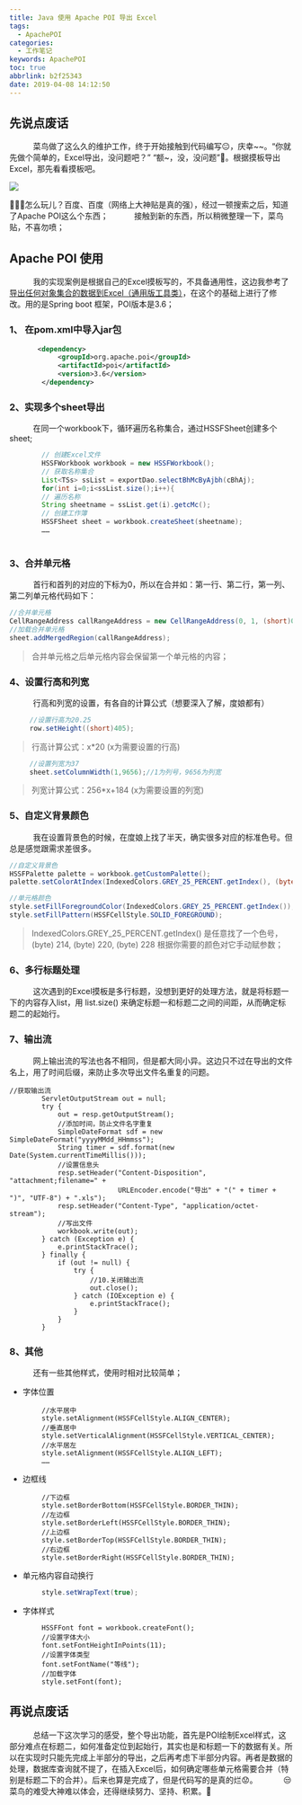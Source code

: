 ```yaml
---
title: Java 使用 Apache POI 导出 Excel
tags: 
  - ApachePOI
categories:
  - 工作笔记
keywords: ApachePOI
toc: true
abbrlink: b2f25343
date: 2019-04-08 14:12:50
---
```

## 先说点废话

&emsp;&emsp;&emsp;菜鸟做了这么久的维护工作，终于开始接触到代码编写😐，庆幸~~。“你就先做个简单的，Excel导出，没问题吧？” “额~，没，没问题”🙂。根据摸板导出Excel，那先看看摸板吧。

<!-- more -->

![](/img/20190408-1-1.png)


🤣🤣🤣怎么玩儿？百度、百度（网络上大神贴是真的强），经过一顿搜索之后，知道了Apache POI这么个东西；
&emsp;&emsp;&emsp;接触到新的东西，所以稍微整理一下，菜鸟贴，不喜勿喷；

## Apache POI 使用

&emsp;&emsp;&emsp;我的实现案例是根据自己的Excel摸板写的，不具备通用性，这边我参考了[导出任何对象集合的数据到Excel（通用版工具类）](https://layne666.site/%E5%AF%BC%E5%87%BA%E4%BB%BB%E4%BD%95%E5%AF%B9%E8%B1%A1%E9%9B%86%E5%90%88%E7%9A%84%E6%95%B0%E6%8D%AE%E5%88%B0Excel%EF%BC%88%E9%80%9A%E7%94%A8%E7%89%88%E5%B7%A5%E5%85%B7%E7%B1%BB%EF%BC%89/)，在这个的基础上进行了修改。用的是Spring boot 框架，POI版本是3.6；

### 1、 在pom.xml中导入jar包
```xml
       <dependency>
            <groupId>org.apache.poi</groupId>
            <artifactId>poi</artifactId>
            <version>3.6</version>
        </dependency>
```
### 2、实现多个sheet导出

&emsp;&emsp;&emsp;在同一个workbook下，循环遍历名称集合，通过HSSFSheet创建多个sheet; 
```java
        // 创建Excel文件
        HSSFWorkbook workbook = new HSSFWorkbook();
        // 获取名称集合
        List<TSs> ssList = exportDao.selectBhMcByAjbh(cBhAj);
        for(int i=0;i<ssList.size();i++){
        // 遍历名称
        String sheetname = ssList.get(i).getcMc();
        // 创建工作簿
        HSSFSheet sheet = workbook.createSheet(sheetname);
        ……
  
```
### 3、合并单元格

&emsp;&emsp;&emsp;首行和首列的对应的下标为0，所以在合并如：第一行、第二行，第一列、第二列单元格代码如下：
```java 
//合并单元格
CellRangeAddress callRangeAddress = new CellRangeAddress(0, 1, (short)0, (short)1);
//加载合并单元格
sheet.addMergedRegion(callRangeAddress);
```
> 合并单元格之后单元格内容会保留第一个单元格的内容；

### 4、设置行高和列宽

&emsp;&emsp;&emsp;行高和列宽的设置，有各自的计算公式（想要深入了解，度娘都有）

```java
     //设置行高为20.25
     row.setHeight((short)405);
```
> 行高计算公式：x*20 (x为需要设置的行高)

```java
     //设置列宽为37
     sheet.setColumnWidth(1,9656);//1为列号，9656为列宽
```
> 列宽计算公式：256*x+184 (x为需要设置的列宽)

### 5、自定义背景颜色
&emsp;&emsp;&emsp;我在设置背景色的时候，在度娘上找了半天，确实很多对应的标准色号。但总是感觉跟需求差很多。

```java
//自定义背景色
HSSFPalette palette = workbook.getCustomPalette();
palette.setColorAtIndex(IndexedColors.GREY_25_PERCENT.getIndex(), (byte) 214, (byte) 220, (byte) 228);

//单元格颜色
style.setFillForegroundColor(IndexedColors.GREY_25_PERCENT.getIndex());
style.setFillPattern(HSSFCellStyle.SOLID_FOREGROUND);
```
> IndexedColors.GREY_25_PERCENT.getIndex() 是任意找了一个色号，(byte) 214, (byte) 220, (byte) 228 根据你需要的颜色对它手动赋参数；

### 6、多行标题处理

&emsp;&emsp;&emsp;这次遇到的Excel摸板是多行标题，没想到更好的处理方法，就是将标题一下的内容存入list，用 list.size() 来确定标题一和标题二之间的间距，从而确定标题二的起始行。

### 7、输出流

&emsp;&emsp;&emsp;网上输出流的写法也各不相同，但是都大同小异。这边只不过在导出的文件名上，用了时间后缀，来防止多次导出文件名重复的问题。
```
//获取输出流
        ServletOutputStream out = null;
        try {
            out = resp.getOutputStream();
            //添加时间，防止文件名字重复
            SimpleDateFormat sdf = new SimpleDateFormat("yyyyMMdd_HHmmss");
            String timer = sdf.format(new Date(System.currentTimeMillis()));
            //设置信息头
            resp.setHeader("Content-Disposition", "attachment;filename=" + 
                           URLEncoder.encode("导出" + "(" + timer + ")", "UTF-8") + ".xls");
            resp.setHeader("Content-Type", "application/octet-stream");
            //写出文件
            workbook.write(out);
        } catch (Exception e) {
            e.printStackTrace();
        } finally {
            if (out != null) {
                try {
                    //10.关闭输出流
                    out.close();
                } catch (IOException e) {
                    e.printStackTrace();
                }
            }
        }
```

### 8、其他

&emsp;&emsp;&emsp;还有一些其他样式，使用时相对比较简单；

+ 字体位置

```
        //水平居中
        style.setAlignment(HSSFCellStyle.ALIGN_CENTER);
        //垂直居中
        style.setVerticalAlignment(HSSFCellStyle.VERTICAL_CENTER);
        //水平居左
        style.setAlignment(HSSFCellStyle.ALIGN_LEFT);
        ……
``` 

+ 边框线

```
        //下边框
        style.setBorderBottom(HSSFCellStyle.BORDER_THIN);
        //左边框
        style.setBorderLeft(HSSFCellStyle.BORDER_THIN);
        //上边框
        style.setBorderTop(HSSFCellStyle.BORDER_THIN);
        //右边框
        style.setBorderRight(HSSFCellStyle.BORDER_THIN);
```

+ 单元格内容自动换行

```java
        style.setWrapText(true);
```

+ 字体样式

```
        HSSFFont font = workbook.createFont();
        //设置字体大小
        font.setFontHeightInPoints(11);
        //设置字体类型
        font.setFontName("等线");
        //加载字体
        style.setFont(font);
```
##  再说点废话
&emsp;&emsp;&emsp;总结一下这次学习的感受，整个导出功能，首先是POI绘制Excel样式，这部分难点在标题二，如何准备定位到起始行，其实也是和标题一下的数据有关。所以在实现时只能先完成上半部分的导出，之后再考虑下半部分内容。再者是数据的处理，数据库查询就不提了，在插入Excel后，如何确定哪些单元格需要合并（特别是标题二下的合并）。后来也算是完成了，但是代码写的是真的烂😟。
&emsp;&emsp;&emsp;😒菜鸟的难受大神难以体会，还得继续努力、坚持、积累。💪